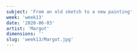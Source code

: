 ```yaml
---
subject: 'From an old sketch to a new painting'
week: 'week13'
date: '2020-06-03'
artist: 'Margot'
dimensions: ''
slug: 'week13/Margot.jpg'
---
```

